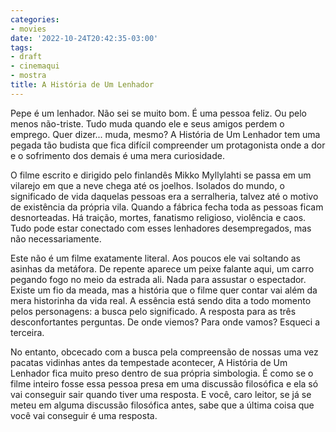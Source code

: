 ```yaml
---
categories:
- movies
date: '2022-10-24T20:42:35-03:00'
tags:
- draft
- cinemaqui
- mostra
title: A História de Um Lenhador
---
```


Pepe é um lenhador. Não sei se muito bom. É uma pessoa feliz. Ou pelo menos não-triste. Tudo muda quando ele e seus amigos perdem o emprego. Quer dizer... muda, mesmo? A História de Um Lenhador tem uma pegada tão budista que fica difícil compreender um protagonista onde a dor e o sofrimento dos demais é uma mera curiosidade.

O filme escrito e dirigido pelo finlandês Mikko Myllylahti se passa em um vilarejo em que a neve chega até os joelhos. Isolados do mundo, o significado de vida daquelas pessoas era a serralheria, talvez até o motivo de existência da própria vila. Quando a fábrica fecha toda as pessoas ficam desnorteadas. Há traição, mortes, fanatismo religioso, violência e caos. Tudo pode estar conectado com esses lenhadores desempregados, mas não necessariamente.

Este não é um filme exatamente literal. Aos poucos ele vai soltando as asinhas da metáfora. De repente aparece um peixe falante aqui, um carro pegando fogo no meio da estrada ali. Nada para assustar o espectador. Existe um fio da meada, mas a história que o filme quer contar vai além da mera historinha da vida real. A essência está sendo dita a todo momento pelos personagens: a busca pelo significado. A resposta para as três desconfortantes perguntas. De onde viemos? Para onde vamos? Esqueci a terceira.

No entanto, obcecado com a busca pela compreensão de nossas uma vez pacatas vidinhas antes da tempestade acontecer, A História de Um Lenhador fica muito preso dentro de sua própria simbologia. É como se o filme inteiro fosse essa pessoa presa em uma discussão filosófica e ela só vai conseguir sair quando tiver uma resposta. E você, caro leitor, se já se meteu em alguma discussão filosófica antes, sabe que a última coisa que você vai conseguir é uma resposta.
